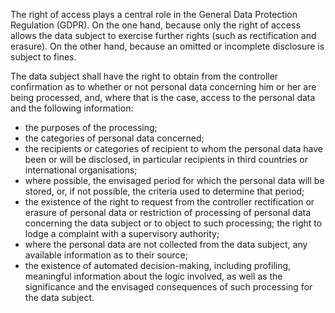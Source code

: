 The right of access plays a central role in the General Data Protection Regulation (GDPR). On the one hand, because only the right of access allows the data subject to exercise further rights (such as rectification and erasure). On the other hand, because an omitted or incomplete disclosure is subject to fines.

The data subject shall have the right to obtain from the controller confirmation as to whether or not personal data concerning him or her are being processed, and, where that is the case, access to the personal data and the following information:
- the purposes of the processing;
- the categories of personal data concerned;
- the recipients or categories of recipient to whom the personal data have been or will be disclosed, in particular recipients in third countries or international organisations;
- where possible, the envisaged period for which the personal data will be stored, or, if not possible, the criteria used to determine that period;
- the existence of the right to request from the controller rectification or erasure of personal data or restriction of processing of personal data concerning the data subject or to object to such processing;
the right to lodge a complaint with a supervisory authority;
- where the personal data are not collected from the data subject, any available information as to their source;
- the existence of automated decision-making, including profiling, meaningful information about the logic involved, as well as the significance and the envisaged consequences of such processing for the data subject.
